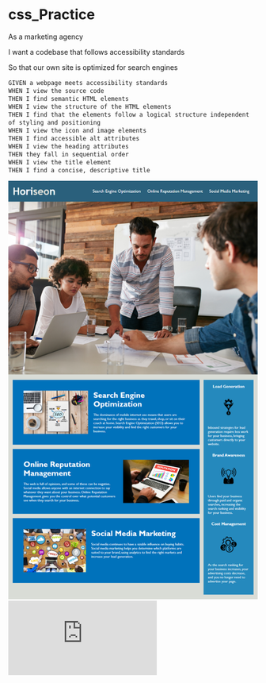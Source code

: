 # css_Practice

As a marketing agency

I want a codebase that follows accessibility standards

So that our own site is optimized for search engines
```
GIVEN a webpage meets accessibility standards
WHEN I view the source code
THEN I find semantic HTML elements
WHEN I view the structure of the HTML elements
THEN I find that the elements follow a logical structure independent of styling and positioning
WHEN I view the icon and image elements
THEN I find accessible alt attributes
WHEN I view the heading attributes
THEN they fall in sequential order
WHEN I view the title element
THEN I find a concise, descriptive title
```
![img1](https://github.com/AnthonyDiBlasio/css_Practice/blob/main/01-html-css-git-homework-demo.png)
![img2](https://github.com/AnthonyDiBlasio/css_Practice/blob/main/index.html)